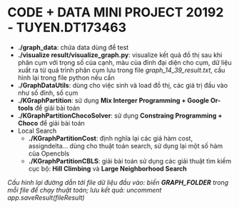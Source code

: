 # CODE + DATA MINI PROJECT 20192 - TUYEN.DT173463

- **./graph_data**: chứa data dùng để test
- **./visualize result/visualize_graph.py**: visualize kết quả đồ thị sau khi phân cụm với trọng số của cạnh, màu của đỉnh đại diện cho cụm, dữ liệu xuất ra từ quá trình phân cụm lưu trong file *graph_14_39_result.txt*, cấu hình lại trong file python nếu cần
- **./GraphDataUtils**: dùng cho việc sinh và load đồ thị, các giá trị đầu vào như số đỉnh, số cụm
- **./KGraphPartition**: sử dụng **Mix Interger Programming + Google Or-tools** để giải bài toán
- **./KGraphPartitionChocoSolver**: sử dụng **Constraing Programming + Choco** để giải bài toán
- Local Search
  - **./KGraphPartitionCost**: định nghĩa lại các giá hàm cost, assigndelta... dùng cho thuật toán search, sử dụng lại một số hàm của Opencbls
  - **./KGraphPartitionCBLS**: giải bài toán sử dụng các giải thuật tìm kiếm cục bộ: **Hill Climbing** và **Large Neighborhood Search**
  
  
*Cấu hình lại đường dẫn tới file dữ liệu đầu vào: biến **GRAPH_FOLDER** trong mỗi file để chạy thuật toán; lưu kết quả: uncomment app.saveResult(fileResult)* 
